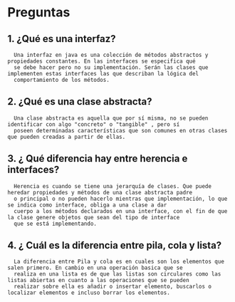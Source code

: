 # Preguntas

## 1. ¿Qué es una interfaz?
      Una interfaz en java es una colección de métodos abstractos y propiedades constantes. En las interfaces se especifica qué 
      se debe hacer pero no su implementación. Serán las clases que implementen estas interfaces las que describan la lógica del 
      comportamiento de los métodos.
## 2. ¿Qué es una clase abstracta?
      Una clase abstracta es aquella que por sí misma, no se pueden identificar con algo "concreto" o "tangible" , pero sí 
      poseen determinadas características que son comunes en otras clases que pueden creadas a partir de ellas.

## 3. ¿ Qué diferencia hay entre herencia e interfaces?
      Herencia es cuando se tiene una jerarquía de clases. Que puede heredar propiedades y métodos de una clase abstracta padre
      o principal o no pueden hacerlo mientras que implementación, lo que se indica como interface, obliga a una clase a dar
      cuerpo a los métodos declarados en una interface, con el fin de que la clase genere objetos que sean del tipo de interface
      que se está implementando.

## 4. ¿ Cuál es la diferencia entre pila, cola y lista?
      La diferencia entre Pila y cola es en cuales son los elementos que salen primero. En cambio en una operación basica que se
      realiza en una lista es de que las listas son circulares como las listas abiertas en cuanto a las operaciones que se pueden 
      realizar sobre ella es añadir o insertar elemento, buscarlos o localizar elementos e incluso borrar los elementos.
      
